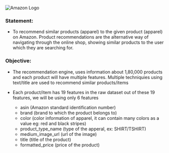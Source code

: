 ![Amazon Logo](https://i.ibb.co/0X1ynnG/amazon.jpg)

### Statement:
- To recommend similar products (apparel) to the given product (apparel) on Amazon. Product recommendations are the alternative way of navigating through the online shop, showing similar products to the user which they are searching for.

### Objective:
- The recommendation engine, uses information about 1,80,000 products and each product will have multiple features. Multiple techniquies using text/title are used to recommend similar products/items


- Each product/item has 19 features in the raw dataset out of these 19 features, we will be using only 6 features
  - asin (Amazon standard identification number)
  - brand (brand to which the product belongs to)
  - color (color information of apparel, it can contain many colors as a value eg: red and black stripes)
  - product_type_name (type of the apperal, ex: SHIRT/TSHIRT)
  - medium_image_url (url of the image)
  - title (title of the product)
  - formatted_price (price of the product)
